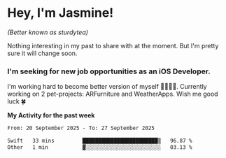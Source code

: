 # Hey, I'm Jasmine!
_(Better known as sturdytea)_

Nothing interesting in my past to share with at the moment. 
But I'm pretty sure it will change soon.

### I'm seeking for new job opportunities as an iOS Developer. 

I'm working hard to become better version of myself 🙇‍♀🏋️‍♀️. 
Currently working on 2 pet-projects: ARFurniture and WeatherApps. 
Wish me good luck 🍀

**My Activity for the past week**

<!--START_SECTION:waka-->

```txt
From: 20 September 2025 - To: 27 September 2025

Swift   33 mins         ████████████████████████▒   96.87 %
Other   1 min           ▓░░░░░░░░░░░░░░░░░░░░░░░░   03.13 %
```

<!--END_SECTION:waka-->

